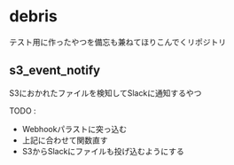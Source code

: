 # debris
テスト用に作ったやつを備忘も兼ねてほりこんでくリポジトリ

## s3_event_notify
S3におかれたファイルを検知してSlackに通知するやつ

TODO : 
 - Webhookパラストに突っ込む
 - 上記に合わせて関数直す
 - S3からSlackにファイルも投げ込むようにする


